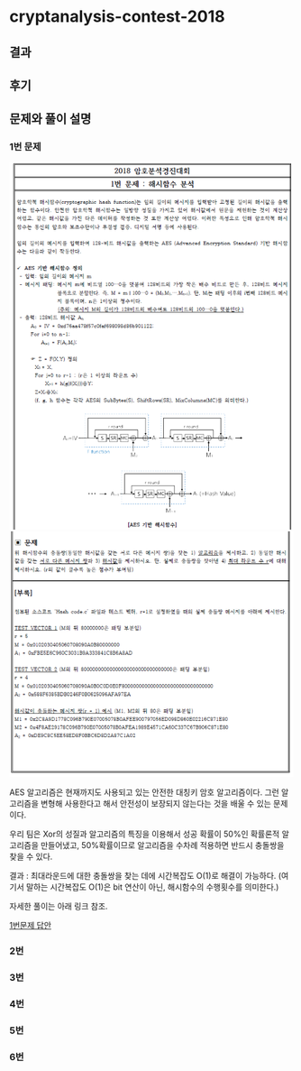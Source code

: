 # cryptanalysis-contest-2018

## 결과

## 후기

## 문제와 풀이 설명

### 1번 문제
![1-1](./images/1-1.png)
![1-2](./images/1-2.png)


AES 알고리즘은 현재까지도 사용되고 있는 안전한 대칭키 암호 알고리즘이다. 그런 알고리즘을 변형해 사용한다고 해서 안전성이 보장되지 않는다는 것을 배울 수 있는 문제이다.

우리 팀은 Xor의 성질과 알고리즘의 특징을 이용해서 성공 확률이 50%인 확률론적 알고리즘을 만들어냈고, 50%확률이므로 알고리즘을 수차례 적용하면 반드시 충돌쌍을 찾을 수 있다.

결과 : 최대라운드에 대한 충돌쌍을 찾는 데에 시간복잡도 O(1)로 해결이 가능하다. (여기서 말하는 시간복잡도 O(1)은 bit 연산이 아닌, 해시함수의 수행횟수를 의미한다.)

자세한 풀이는 아래 링크 참조.

[1번문제 답안](./answer-sheet/2018암호분석경진대회_1번_답안지_박영재_서울시립대학교.pdf)


### 2번

### 3번

### 4번

### 5번

### 6번

